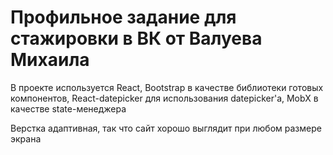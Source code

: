 # Профильное задание для стажировки в ВК от Валуева Михаила

В проекте используется React, Bootstrap в 
качестве библиотеки готовых компонентов,
React-datepicker для использования datepicker'а,
MobX в качестве state-менеджера

Верстка адаптивная, так что сайт хорошо выглядит при любом
размере экрана